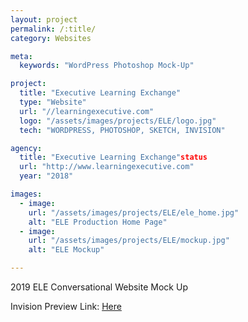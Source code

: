 ```yaml
---
layout: project
permalink: /:title/
category: Websites

meta:
  keywords: "WordPress Photoshop Mock-Up"

project:
  title: "Executive Learning Exchange"
  type: "Website"
  url: "//learningexecutive.com"
  logo: "/assets/images/projects/ELE/logo.jpg"
  tech: "WORDPRESS, PHOTOSHOP, SKETCH, INVISION"

agency:
  title: "Executive Learning Exchange"status
  url: "http://www.learningexecutive.com"
  year: "2018"

images:
  - image:
    url: "/assets/images/projects/ELE/ele_home.jpg"
    alt: "ELE Production Home Page"
  - image:
    url: "/assets/images/projects/ELE/mockup.jpg"
    alt: "ELE Mockup"

---
```

<p>2019 ELE Conversational Website Mock Up</p>
<p>Invision Preview Link: <a href="https://invis.io/4CPX4BAV7MY#/340303858_Desktop">Here</a> </p>

